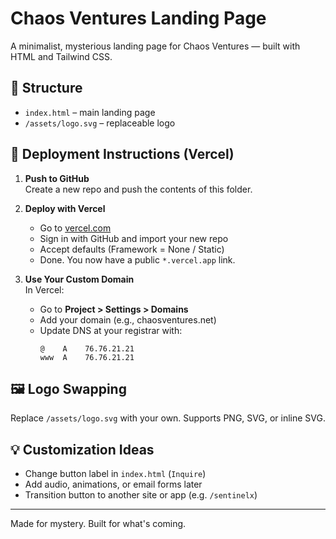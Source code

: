 
# Chaos Ventures Landing Page

A minimalist, mysterious landing page for Chaos Ventures — built with HTML and Tailwind CSS.

## 🧱 Structure

- `index.html` – main landing page
- `/assets/logo.svg` – replaceable logo

## 🚀 Deployment Instructions (Vercel)

1. **Push to GitHub**  
   Create a new repo and push the contents of this folder.

2. **Deploy with Vercel**  
   - Go to [vercel.com](https://vercel.com/)
   - Sign in with GitHub and import your new repo
   - Accept defaults (Framework = None / Static)
   - Done. You now have a public `*.vercel.app` link.

3. **Use Your Custom Domain**  
   In Vercel:
   - Go to **Project > Settings > Domains**
   - Add your domain (e.g., chaosventures.net)
   - Update DNS at your registrar with:
     ```
     @    A    76.76.21.21
     www  A    76.76.21.21
     ```

## 🖼 Logo Swapping

Replace `/assets/logo.svg` with your own. Supports PNG, SVG, or inline SVG.

## 💡 Customization Ideas

- Change button label in `index.html` (`Inquire`)
- Add audio, animations, or email forms later
- Transition button to another site or app (e.g. `/sentinelx`)

---

Made for mystery. Built for what's coming.
